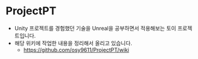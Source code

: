 # ProjectPT
+ Unity 프로젝트를 경험했던 기술을 Unreal을 공부하면서 적용해보는 토이 프로젝트입니다.
+ 해당 위키에 작업한 내용을 정리해서 올리고 있습니다.
   + https://github.com/osy9611/ProjectPT/wiki
